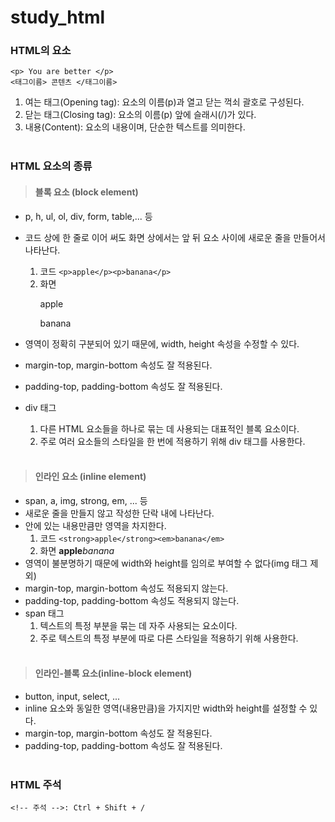 # study_html
### HTML의 요소
    <p> You are better </p>
    <태그이름> 콘텐츠 </태그이름>

1) 여는 태그(Opening tag): 요소의 이름(p)과 열고 닫는 꺽쇠 괄호로 구성된다.
2) 닫는 태그(Closing tag): 요소의 이름(p) 앞에 슬래시(/)가 있다.
3) 내용(Content): 요소의 내용이며, 단순한 텍스트를 의미한다.
<br></br>
### HTML 요소의 종류
> #### 블록 요소 (block element)
- p, h, ul, ol, div, form, table,... 등
- 코드 상에 한 줄로 이어 써도 화면 상에서는 앞 뒤 요소 사이에 새로운 줄을 만들어서 나타난다.
  1) 코드
  ```<p>apple</p><p>banana</p>```
  2) 화면
		<p>apple</span><p>banana</p>

- 영역이 정확히 구분되어 있기 때문에, width, height 속성을 수정할 수 있다.
- margin-top, margin-bottom 속성도 잘 적용된다.
- padding-top, padding-bottom 속성도 잘 적용된다.
- div 태그
  1) 다른 HTML 요소들을 하나로 묶는 데 사용되는 대표적인 블록 요소이다.
  2) 주로 여러 요소들의 스타일을 한 번에 적용하기 위해 div 태그를 사용한다.
<br></br>	
> #### 인라인 요소 (inline element)
- span, a, img, strong, em, ... 등
- 새로운 줄을 만들지 않고 작성한 단락 내에 나타난다.
- 안에 있는 내용만큼만 영역을 차지한다.
  1) 코드
  ```<strong>apple</strong><em>banana</em>```
  2) 화면
<strong>apple</strong><em>banana</em>
- 영역이 불분명하기 때문에 width와 height를 임의로 부여할 수 없다(img 태그 제외)
- margin-top, margin-bottom 속성도 적용되지 않는다.
- padding-top, padding-bottom 속성도 적용되지 않는다.
- span 태그
	1. 텍스트의 특정 부분을 묶는 데 자주 사용되는 요소이다.
	2. 주로 텍스트의 특정 부분에 따로 다른 스타일을 적용하기 위해 사용한다.
<br></br>
 > #### 인라인-블록 요소(inline-block element)
- button, input, select, ...
- inline 요소와 동일한 영역(내용만큼)을 가지지만 width와 height를 설정할 수 있다.
- margin-top, margin-bottom 속성도 잘 적용된다.	
- padding-top, padding-bottom 속성도 잘 적용된다.
<br></br>
### HTML 주석
	<!-- 주석 -->: Ctrl + Shift + /
		
